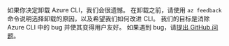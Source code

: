 如果你决定卸载 Azure CLI，我们会很遗憾。 在卸载之前，请使用 `az feedback` 命令说明选择卸载的原因，以及希望我们如何改进 CLI。 我们的目标是消除 Azure CLI 中的 bug 并使其变得用户友好。 如果遇到 bug，请[提出 GitHub 问题](https://github.com/Azure/azure-cli/issues)。
